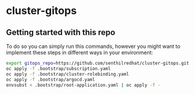 # cluster-gitops

## Getting started with this repo

<!-- Press the `Use This Template` button at the right top corner of this page and follow the github instructions to create a detached copy of this repo.

Once you have a copy of this repo in your organization, you have to seed your Hub cluster to point to this repo. -->

To do so you can simply run this commands, however you might want to implement these steps in different ways in your environment:

```sh
export gitops_repo=https://github.com/senthilredhat/cluster-gitops.git
oc apply -f .bootstrap/subscription.yaml
oc apply -f .bootstrap/cluster-rolebinding.yaml
oc apply -f .bootstrap/argocd.yaml
envsubst < .bootstrap/root-application.yaml | oc apply -f -
```